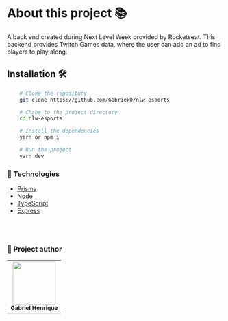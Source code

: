 # About this project 📚
A back end created during Next Level Week provided by Rocketseat. This backend provides Twitch Games data, where the user can add an ad to find players to play along.

## Installation 🛠️
```bash
    # Clone the repository
    git clone https://github.com/Gabriek0/nlw-esports

    # Chane to the project directory
    cd nlw-esports

    # Install the dependencies
    yarn or npm i

    # Run the project
    yarn dev
```

### :nut_and_bolt: Technologies
- [Prisma][prisma]
- [Node][nodejs]
- [TypeScript][typescript]
- [Express][express]

[prisma]:https://www.prisma.io/
[nodejs]:https://nodejs.org/en/
[typescript]:https://www.typescriptlang.org/
[express]:https://expressjs.com/pt-br/


<br></br>
### 🧑 Project author

<table>
  <tr>
    <td align="center">
      <a href="https://github.com/Gabriek0">
        <img src='https://avatars.githubusercontent.com/u/89749843?v=4' width="100px;" alt=""/>
        <br />
          <sub>
            <b>Gabriel Henrique</b>
          </sub>
      </a>
    </td>

  </tr>
</table>
